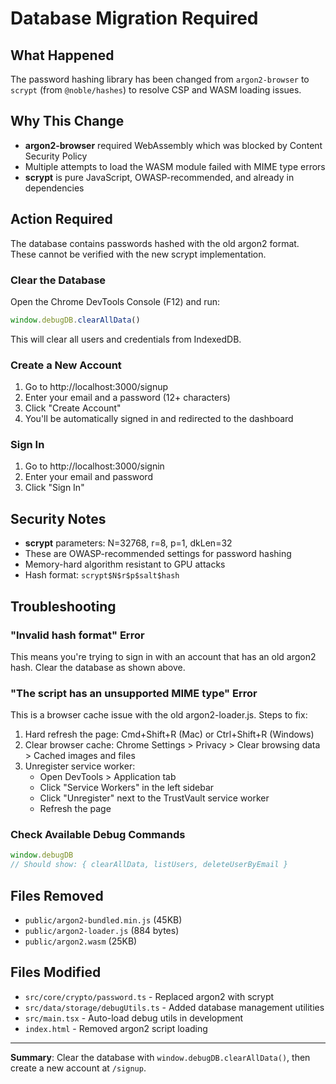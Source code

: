 # Database Migration Required

## What Happened

The password hashing library has been changed from `argon2-browser` to `scrypt` (from `@noble/hashes`) to resolve CSP and WASM loading issues.

## Why This Change

- **argon2-browser** required WebAssembly which was blocked by Content Security Policy
- Multiple attempts to load the WASM module failed with MIME type errors
- **scrypt** is pure JavaScript, OWASP-recommended, and already in dependencies

## Action Required

The database contains passwords hashed with the old argon2 format. These cannot be verified with the new scrypt implementation.

### Clear the Database

Open the Chrome DevTools Console (F12) and run:

```javascript
window.debugDB.clearAllData()
```

This will clear all users and credentials from IndexedDB.

### Create a New Account

1. Go to http://localhost:3000/signup
2. Enter your email and a password (12+ characters)
3. Click "Create Account"
4. You'll be automatically signed in and redirected to the dashboard

### Sign In

1. Go to http://localhost:3000/signin
2. Enter your email and password
3. Click "Sign In"

## Security Notes

- **scrypt** parameters: N=32768, r=8, p=1, dkLen=32
- These are OWASP-recommended settings for password hashing
- Memory-hard algorithm resistant to GPU attacks
- Hash format: `scrypt$N$r$p$salt$hash`

## Troubleshooting

### "Invalid hash format" Error

This means you're trying to sign in with an account that has an old argon2 hash. Clear the database as shown above.

### "The script has an unsupported MIME type" Error

This is a browser cache issue with the old argon2-loader.js. Steps to fix:

1. Hard refresh the page: Cmd+Shift+R (Mac) or Ctrl+Shift+R (Windows)
2. Clear browser cache: Chrome Settings > Privacy > Clear browsing data > Cached images and files
3. Unregister service worker:
   - Open DevTools > Application tab
   - Click "Service Workers" in the left sidebar
   - Click "Unregister" next to the TrustVault service worker
   - Refresh the page

### Check Available Debug Commands

```javascript
window.debugDB
// Should show: { clearAllData, listUsers, deleteUserByEmail }
```

## Files Removed

- `public/argon2-bundled.min.js` (45KB)
- `public/argon2-loader.js` (884 bytes)
- `public/argon2.wasm` (25KB)

## Files Modified

- `src/core/crypto/password.ts` - Replaced argon2 with scrypt
- `src/data/storage/debugUtils.ts` - Added database management utilities
- `src/main.tsx` - Auto-load debug utils in development
- `index.html` - Removed argon2 script loading

---

**Summary**: Clear the database with `window.debugDB.clearAllData()`, then create a new account at `/signup`.
